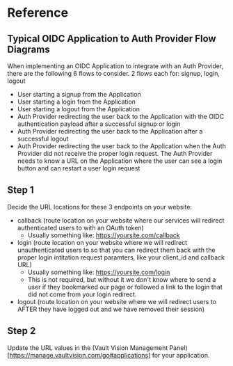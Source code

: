 Reference
==================

## Typical OIDC Application to Auth Provider Flow Diagrams

When implementing an OIDC Application to integrate with an Auth Provider, there are the following 6 flows to consider. 2 flows each for: signup, login, logout

- User starting a signup from the Application
- User starting a login from the Application
- User starting a logout from the Application
- Auth Provider redirecting the user back to the Application with the OIDC authentication payload after a successful signup or login
- Auth Provider redirecting the user back to the Application after a successful logout
- Auth Provider redirecting the user back to the Application when the Auth Provider did not receive the proper login request.  The Auth Provider needs to know a URL on the Application where the user can see a login button and can restart a user login request



## Step 1

Decide the URL locations for these 3 endpoints on your website:

- callback (route location on your website where our services will redirect authenticated users to with an OAuth token)
  - Usually something like: https://yoursite.com/callback
- login (route location on your website where we will redirect unauthenticated users to so that you can redirect them back with the proper login intitation request paramters, like your client_id and callback URL)
  - Usually something like: https://yoursite.com/login
  - This is not required, but without it we don't know where to send a user if they bookmarked our page or followed a link to the login that did not come from your login redirect.
- logout (route location on your website where we will redirect users to AFTER they have logged out and we have removed their session)


## Step 2

Update the URL values in the (Vault Vision Management Panel)[https://manage.vaultvision.com/go#applications] for your application.


